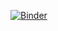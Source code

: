 [![Binder](https://mybinder.org/badge_logo.svg)](https://mybinder.org/v2/gh/phil-light/python-basics/main?urlpath=%2Fdoc%2Ftree%2Fturtle-quest.ipynb)
